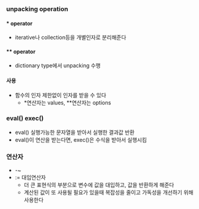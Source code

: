 ### unpacking operation 
#### \* operator ####
- iterative나 collection등을 개별인자로 분리해준다
#### \*\* operator ####
- dictionary type에서 unpacking 수행
#### 사용
- 함수의 인자 제한없이 인자를 받을 수 있다
    - \*연산자는 values, \*\*연산자는 options

### eval() exec() 
- eval() 실행가능한 문자열을 받아서 실행한 결과값 반환
- eval()이 연산을 받는다면, exec()은 수식을 받아서 실행시킴

### 연산자
- -~
- := 대입연산자
    - 더 큰 표현식의 부분으로 변수에 값을 대입하고, 값을 반환하게 해준다
    - 계산된 값이 또 사용될 필요가 있을때 복잡성을 줄이고 가독성을 개선하기 위해 사용한다